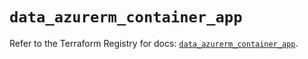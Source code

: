 # `data_azurerm_container_app`

Refer to the Terraform Registry for docs: [`data_azurerm_container_app`](https://registry.terraform.io/providers/hashicorp/azurerm/3.97.1/docs/data-sources/container_app).
